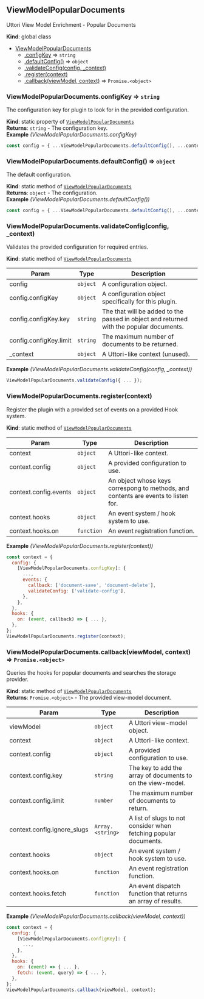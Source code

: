 <a name="ViewModelPopularDocuments"></a>

## ViewModelPopularDocuments
Uttori View Model Enrichment - Popular Documents

**Kind**: global class  

* [ViewModelPopularDocuments](#ViewModelPopularDocuments)
    * [.configKey](#ViewModelPopularDocuments.configKey) ⇒ <code>string</code>
    * [.defaultConfig()](#ViewModelPopularDocuments.defaultConfig) ⇒ <code>object</code>
    * [.validateConfig(config, _context)](#ViewModelPopularDocuments.validateConfig)
    * [.register(context)](#ViewModelPopularDocuments.register)
    * [.callback(viewModel, context)](#ViewModelPopularDocuments.callback) ⇒ <code>Promise.&lt;object&gt;</code>

<a name="ViewModelPopularDocuments.configKey"></a>

### ViewModelPopularDocuments.configKey ⇒ <code>string</code>
The configuration key for plugin to look for in the provided configuration.

**Kind**: static property of [<code>ViewModelPopularDocuments</code>](#ViewModelPopularDocuments)  
**Returns**: <code>string</code> - The configuration key.  
**Example** *(ViewModelPopularDocuments.configKey)*  
```js
const config = { ...ViewModelPopularDocuments.defaultConfig(), ...context.config[ViewModelPopularDocuments.configKey] };
```
<a name="ViewModelPopularDocuments.defaultConfig"></a>

### ViewModelPopularDocuments.defaultConfig() ⇒ <code>object</code>
The default configuration.

**Kind**: static method of [<code>ViewModelPopularDocuments</code>](#ViewModelPopularDocuments)  
**Returns**: <code>object</code> - The configuration.  
**Example** *(ViewModelPopularDocuments.defaultConfig())*  
```js
const config = { ...ViewModelPopularDocuments.defaultConfig(), ...context.config[ViewModelPopularDocuments.configKey] };
```
<a name="ViewModelPopularDocuments.validateConfig"></a>

### ViewModelPopularDocuments.validateConfig(config, _context)
Validates the provided configuration for required entries.

**Kind**: static method of [<code>ViewModelPopularDocuments</code>](#ViewModelPopularDocuments)  

| Param | Type | Description |
| --- | --- | --- |
| config | <code>object</code> | A configuration object. |
| config.configKey | <code>object</code> | A configuration object specifically for this plugin. |
| config.configKey.key | <code>string</code> | The that will be added to the passed in object and returned with the popular documents. |
| config.configKey.limit | <code>string</code> | The maximum number of documents to be returned. |
| _context | <code>object</code> | A Uttori-like context (unused). |

**Example** *(ViewModelPopularDocuments.validateConfig(config, _context))*  
```js
ViewModelPopularDocuments.validateConfig({ ... });
```
<a name="ViewModelPopularDocuments.register"></a>

### ViewModelPopularDocuments.register(context)
Register the plugin with a provided set of events on a provided Hook system.

**Kind**: static method of [<code>ViewModelPopularDocuments</code>](#ViewModelPopularDocuments)  

| Param | Type | Description |
| --- | --- | --- |
| context | <code>object</code> | A Uttori-like context. |
| context.config | <code>object</code> | A provided configuration to use. |
| context.config.events | <code>object</code> | An object whose keys correspong to methods, and contents are events to listen for. |
| context.hooks | <code>object</code> | An event system / hook system to use. |
| context.hooks.on | <code>function</code> | An event registration function. |

**Example** *(ViewModelPopularDocuments.register(context))*  
```js
const context = {
  config: {
    [ViewModelPopularDocuments.configKey]: {
      ...,
      events: {
        callback: ['document-save', 'document-delete'],
        validateConfig: ['validate-config'],
      },
    },
  },
  hooks: {
    on: (event, callback) => { ... },
  },
};
ViewModelPopularDocuments.register(context);
```
<a name="ViewModelPopularDocuments.callback"></a>

### ViewModelPopularDocuments.callback(viewModel, context) ⇒ <code>Promise.&lt;object&gt;</code>
Queries the hooks for popular documents and searches the storage provider.

**Kind**: static method of [<code>ViewModelPopularDocuments</code>](#ViewModelPopularDocuments)  
**Returns**: <code>Promise.&lt;object&gt;</code> - The provided view-model document.  

| Param | Type | Description |
| --- | --- | --- |
| viewModel | <code>object</code> | A Uttori view-model object. |
| context | <code>object</code> | A Uttori-like context. |
| context.config | <code>object</code> | A provided configuration to use. |
| context.config.key | <code>string</code> | The key to add the array of documents to on the view-model. |
| context.config.limit | <code>number</code> | The maximum number of documents to return. |
| context.config.ignore_slugs | <code>Array.&lt;string&gt;</code> | A list of slugs to not consider when fetching popular documents. |
| context.hooks | <code>object</code> | An event system / hook system to use. |
| context.hooks.on | <code>function</code> | An event registration function. |
| context.hooks.fetch | <code>function</code> | An event dispatch function that returns an array of results. |

**Example** *(ViewModelPopularDocuments.callback(viewModel, context))*  
```js
const context = {
  config: {
    [ViewModelPopularDocuments.configKey]: {
      ...,
    },
  },
  hooks: {
    on: (event) => { ... },
    fetch: (event, query) => { ... },
  },
};
ViewModelPopularDocuments.callback(viewModel, context);
```

